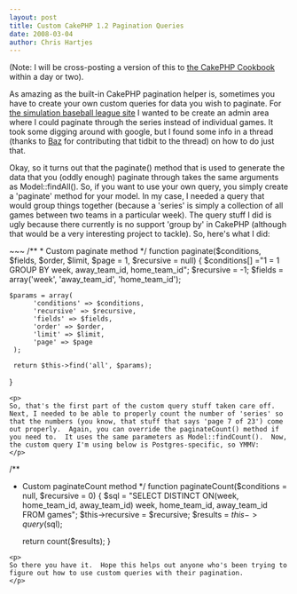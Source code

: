 ```yaml
--- 
layout: post
title: Custom CakePHP 1.2 Pagination Queries
date: 2008-03-04
author: Chris Hartjes
---
```

<p>
(Note: I will be cross-posting a version of this to <a href='http://book.cakephp.org'>the CakePHP Cookbook</a> within a day or two).
</p>
<p>
As amazing as the built-in CakePHP pagination helper is, sometimes you have to create your own custom queries for data you wish to paginate.  For <a href='http://www.ibl.org'>the simulation baseball league site</a> I wanted to be create an admin area where I could paginate through the series instead of individual games.  It took some digging around with google, but I found some info in a thread (thanks to <a href='http://www.3hndesigns.com/'>Baz</a> for contributing that tidbit to the thread) on how to do just that.
</p>
<p>
Okay, so it turns out that the paginate() method that is used to generate the data that you (oddly enough) paginate through takes the same arguments as Model::findAll().  So, if you want to use your own query, you simply create a 'paginate' method for your model.  In my case, I needed a query that would group things together (because a 'series' is simply a collection of all games between two teams in a particular week).  The query stuff I did is ugly because there currently is no support 'group by' in CakePHP (although that would be a very interesting project to tackle).  So, here's what I did:
</p>
~~~
/**
 * Custom paginate method
 */
function paginate($conditions, $fields, $order, $limit, $page = 1, $recursive = null) {
    $conditions[] ="1 = 1 GROUP BY week, away_team_id, home_team_id";
    $recursive = -1;
    $fields = array('week', 'away_team_id', 'home_team_id');
    
    $params = array(
          'conditions' => $conditions,
          'recursive' => $recursive,
          'fields' => $fields,
          'order' => $order,
          'limit' => $limit,
          'page' => $page
     );

     return $this->find('all', $params);
}
~~~
<p>
So, that's the first part of the custom query stuff taken care off.  Next, I needed to be able to properly count the number of 'series' so that the numbers (you know, that stuff that says 'page 7 of 23') come out properly.  Again, you can override the paginateCount() method if you need to.  It uses the same parameters as Model::findCount().  Now, the custom query I'm using below is Postgres-specific, so YMMV:
</p>
~~~
/**
 * Custom paginateCount method
 */
function paginateCount($conditions = null, $recursive = 0) {
    $sql = "SELECT DISTINCT ON(week, home_team_id, away_team_id) week, home_team_id, away_team_id FROM games";
    $this->recursive = $recursive;
    $results = $this->query($sql);

    return count($results);
}
~~~
<p>
So there you have it.  Hope this helps out anyone who's been trying to figure out how to use custom queries with their pagination.
</p>
